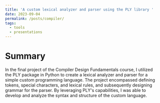 ```yaml
---
title: 'A custom lexical analyzer and parser using the PLY library '
date: 2023-09-04
permalink: /posts/compiler/
tags:
  - tools
  - presentations
---
```

Summary
======
In the final project of the Compiler Design Fundamentals course, I utilized the PLY package in Python to create a lexical analyzer and parser for a simple custom programming language. The project encompassed defining tokens, special characters, and lexical rules, and subsequently designing grammar for the parser. By leveraging PLY's capabilities, I was able to develop and analyze the syntax and structure of the custom language.